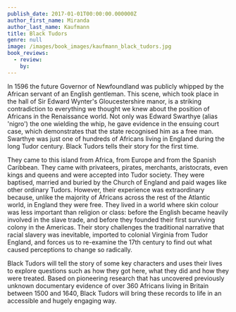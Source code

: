 ```yaml
---
publish_date: 2017-01-01T00:00:00.000000Z
author_first_name: Miranda
author_last_name: Kaufmann
title: Black Tudors
genre: null
image: /images/book_images/kaufmann_black_tudors.jpg
book_reviews:
  - review: 
    by: 
---
```

In 1596 the future Governor of Newfoundland was publicly whipped by the African servant of an English gentleman. This scene, which took place in the hall of Sir Edward Wynter's Gloucestershire manor, is a striking contradiction to everything we thought we knew about the position of Africans in the Renaissance world. Not only was Edward Swarthye (alias 'nigro') the one wielding the whip, he gave evidence in the ensuing court case, which demonstrates that the state recognised him as a free man. Swarthye was just one of hundreds of Africans living in England during the long Tudor century. Black Tudors tells their story for the first time.

They came to this island from Africa, from Europe and from the Spanish Caribbean. They came with privateers, pirates, merchants, aristocrats, even kings and queens and were accepted into Tudor society. They were baptised, married and buried by the Church of England and paid wages like other ordinary Tudors. However, their experience was extraordinary because, unlike the majority of Africans across the rest of the Atlantic world, in England they were free. They lived in a world where skin colour was less important than religion or class: before the English became heavily involved in the slave trade, and before they founded their first surviving colony in the Americas. Their story challenges the traditional narrative that racial slavery was inevitable, imported to colonial Virginia from Tudor England, and forces us to re-examine the 17th century to find out what caused perceptions to change so radically.

Black Tudors will tell the story of some key characters and uses their lives to explore questions such as how they got here, what they did and how they were treated. Based on pioneering research that has uncovered previously unknown documentary evidence of over 360 Africans living in Britain between 1500 and 1640, Black Tudors will bring these records to life in an accessible and hugely engaging way.